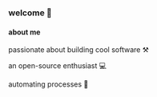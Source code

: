 ### welcome 👋

#### about me

passionate about building cool software ⚒️

an open-source enthusiast 💻

automating processes 🚀
